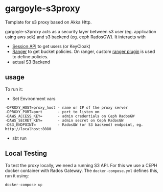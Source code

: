 # gargoyle-s3proxy

Template for s3 proxy based on Akka Http.

gargoyle-s3proxy acts as a security layer between s3 user (eg. application using aws sdk) and s3 backend (eg. ceph RadosGW).
It interacts with
* [Session API](https://github.com/kr7ysztof/auth-api) to get users (or KeyCloak)
* [Ranger](https://ranger.apache.org/) to get bucket policies. On ranger, custom [ranger plugin](https://github.com/bolkedebruin/rangers3plugin) is used to define policies. 
* actual S3 Backend

## usage
To run it:
* Set Environment vars
```
-DPROXY_HOST=proxy_host - name or IP of the proxy server 
-DPROXY_PORT=port       - port to listen on
-DAWS_ACCESS_KEY=       - admin credentials on Ceph RadosGW
-DAWS_SECRET_KEY=       - admin secret on Ceph RadosGW   
-DS3_ENDPOINT=          - RadosGW (or S3 backend) endpoint, eg. http://localhost:8080
```
* sbt run

## Local Testing

To test the proxy locally, we need a running S3 API. For this we use a CEPH docker container with Rados Gateway.
The `docker-compose.yml` defines this, run it using:

    docker-compose up


